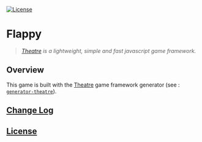 [![License](https://img.shields.io/badge/license-MIT-blue.svg)](./LICENSE)

# Flappy

> *[Theatre](https://github.com/theatrejs) is a lightweight, simple and fast javascript game framework.*

## Overview

This game is built with the [Theatre](https://github.com/theatrejs) game framework generator (see : [`generator-theatre`](https://github.com/theatrejs/generator-theatre)).

## [Change Log](./CHANGELOG.md)

## [License](./LICENSE)
